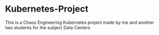 # Kubernetes-Project
This is a Chaos Engineering Kubernetes project made by me and another two students for the subject Data Centers
